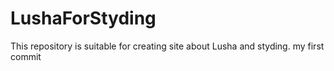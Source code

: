 # LushaForStyding
This repository is suitable for creating site about Lusha and styding.
my first commit